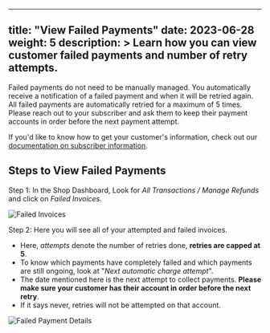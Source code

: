 
---
title: "View Failed Payments"
date: 2023-06-28
weight: 5
description: >
  Learn how you can view customer failed payments and number of retry attempts.
---

Failed payments do not need to be manually managed. You automatically receive a notification of a failed payment and when it will be retried again. All failed payments are automatically retried for a maximum of 5 times. Please reach out to your subscriber and ask them to keep their payment accounts in order before the next payment attempt.

If you'd like to know how to get your customer's information, check out our [documentation on subscriber information](https://docs.subscribie.co.uk/docs/tasks/export-subscribers-from-your-shop/).

## Steps to View Failed Payments

Step 1: In the Shop Dashboard, Look for *All Transactions / Manage Refunds* and click on *Failed Invoices*.

![Failed Invoices](https://github.com/Subscribie/subscribie/assets/30567984/8e828555-6c32-4958-9b3a-41caba285e65)

Step 2: Here you will see all of your attempted and failed invoices.
- Here, *attempts* denote the number of retries done, **retries are capped at 5**.
- To know which payments have completely failed and which payments are still ongoing, look at "*Next automatic charge attempt*".
- The date mentioned here is the next attempt to collect payments. **Please make sure your customer has their account in order before the next retry**.
- If it says never, retries will not be attempted on that account.

![Failed Payment Details](https://github.com/Subscribie/subscribie/assets/30567984/4ef0ec2a-ca52-4111-9012-a1cd9426269d)
